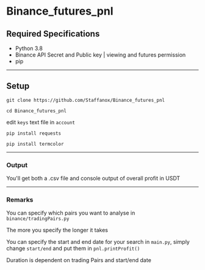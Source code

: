 # Binance_futures_pnl

## Required Specifications
-   Python 3.8
-   Binance API Secret and Public key | viewing and futures permission
-   pip

___

## Setup
``git clone https://github.com/Staffanox/Binance_futures_pnl``

``cd Binance_futures_pnl``

edit ``keys`` text file in ``account``

``pip install requests``

``pip install termcolor``

___

### Output
You'll get both a .csv file and console output of overall profit in USDT

___

### Remarks

You can specify which pairs you want to analyse in ``binance/tradingPairs.py``

The more you specify the longer it takes

You can specify the start and end date for your search in ``main.py``,
simply change ``start/end`` and put them in ``pnl.printProfit()``

Duration is dependent on trading Pairs and  start/end date
